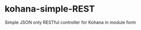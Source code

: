 kohana-simple-REST
==================

Simple JSON only RESTful controller for Kohana in module form